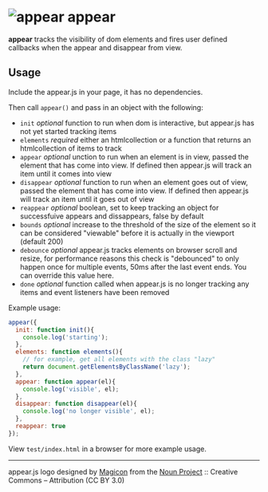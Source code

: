 # ![appear](https://raw.githubusercontent.com/creativelive/appear/master/assets/appear-64.png) appear

**appear** tracks the visibility of dom elements and fires user defined callbacks when the appear and disappear from view.

## Usage

Include the appear.js in your page, it has no dependencies.

Then call `appear()` and pass in an object with the following:

- `init` *optional* function to run when dom is interactive, but appear.js has not yet started tracking items
- `elements` *required* either an htmlcollection or a function that returns an htmlcollection of items to track
- `appear` *optional* unction to run when an element is in view, passed the element that has come into view. If defined then appear.js will track an item until it comes into view
- `disappear` *optional* function to run when an element goes out of view, passed the element that has come into view. If defined then appear.js will track an item until it goes out of view
- `reappear` *optional* boolean, set to keep tracking an object for successfuive appears and dissappears, false by default
- `bounds` *optional* increase to the threshold of the size of the element so it can be considered "viewable" before it is actually in the viewport (default 200)
- `debounce` *optional* appear.js tracks elements on browser scroll and resize, for performance reasons this check is "debounced" to only happen once for multiple events, 50ms after the last event ends. You can override this value here.
- `done` *optional* function called when appear.js is no longer tracking any items and event listeners have been removed

Example usage:

```javascript
appear({
  init: function init(){
    console.log('starting');
  },
  elements: function elements(){
    // for example, get all elements with the class "lazy"
    return document.getElementsByClassName('lazy');
  },
  appear: function appear(el){
    console.log('visible', el);
  },
  disappear: function disappear(el){
    console.log('no longer visible', el);
  },
  reappear: true
});
```

View `test/index.html` in a browser for more example usage.

---

appear.js logo designed by [Magicon](http://thenounproject.com/magicon) from the [Noun Project](http://thenounproject.com/) :: Creative Commons – Attribution (CC BY 3.0)
